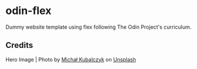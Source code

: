 # odin-flex

Dummy website template using flex following The Odin Project's curriculum.

## Credits

Hero Image | Photo by [Michał Kubalczyk](https://unsplash.com/photos/WecngmAT-KY) on [Unsplash](https://unsplash.com/)